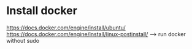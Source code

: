 # Install docker
https://docs.docker.com/engine/install/ubuntu/
<br>
https://docs.docker.com/engine/install/linux-postinstall/ --> run docker without sudo
